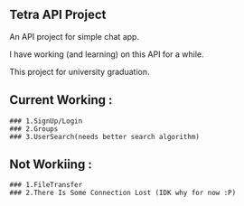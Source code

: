 ## Tetra API Project
An API project for simple chat app.

I have working (and learning) on this API for a while.

This project for university graduation.

## Current Working :
	### 1.SignUp/Login
	### 2.Groups
	### 3.UserSearch(needs better search algorithm)
## Not Workiing :
	### 1.FileTransfer
	### 2.There Is Some Connection Lost (IDK why for now :P)
